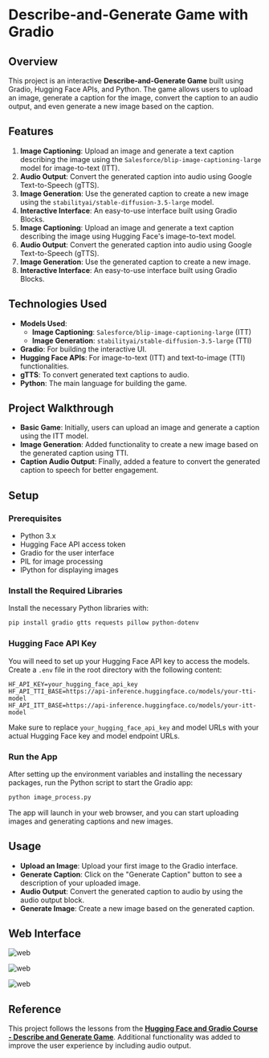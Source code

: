 # Describe-and-Generate Game with Gradio

## Overview
This project is an interactive **Describe-and-Generate Game** built using Gradio, Hugging Face APIs, and Python. The game allows users to upload an image, generate a caption for the image, convert the caption to an audio output, and even generate a new image based on the caption.

## Features
1. **Image Captioning**: Upload an image and generate a text caption describing the image using the `Salesforce/blip-image-captioning-large` model for image-to-text (ITT).
2. **Audio Output**: Convert the generated caption into audio using Google Text-to-Speech (gTTS).
3. **Image Generation**: Use the generated caption to create a new image using the `stabilityai/stable-diffusion-3.5-large` model.
4. **Interactive Interface**: An easy-to-use interface built using Gradio Blocks.
1. **Image Captioning**: Upload an image and generate a text caption describing the image using Hugging Face's image-to-text model.
2. **Audio Output**: Convert the generated caption into audio using Google Text-to-Speech (gTTS).
3. **Image Generation**: Use the generated caption to create a new image.
4. **Interactive Interface**: An easy-to-use interface built using Gradio Blocks.

## Technologies Used
- **Models Used**: 
  - **Image Captioning**: `Salesforce/blip-image-captioning-large` (ITT)
  - **Image Generation**: `stabilityai/stable-diffusion-3.5-large` (TTI)
- **Gradio**: For building the interactive UI.
- **Hugging Face APIs**: For image-to-text (ITT) and text-to-image (TTI) functionalities.
- **gTTS**: To convert generated text captions to audio.
- **Python**: The main language for building the game.

## Project Walkthrough
- **Basic Game**: Initially, users can upload an image and generate a caption using the ITT model.
- **Image Generation**: Added functionality to create a new image based on the generated caption using TTI.
- **Caption Audio Output**: Finally, added a feature to convert the generated caption to speech for better engagement.
  
## Setup

### Prerequisites

- Python 3.x
- Hugging Face API access token
- Gradio for the user interface
- PIL for image processing
- IPython for displaying images

### Install the Required Libraries

Install the necessary Python libraries with:

```bash
pip install gradio gtts requests pillow python-dotenv
```

### Hugging Face API Key

You will need to set up your Hugging Face API key to access the models. Create a `.env` file in the root directory with the following content:

```
HF_API_KEY=your_hugging_face_api_key
HF_API_TTI_BASE=https://api-inference.huggingface.co/models/your-tti-model
HF_API_ITT_BASE=https://api-inference.huggingface.co/models/your-itt-model
```

Make sure to replace `your_hugging_face_api_key` and model URLs with your actual Hugging Face key and model endpoint URLs.

### Run the App

After setting up the environment variables and installing the necessary packages, run the Python script to start the Gradio app:

```bash
python image_process.py
```

The app will launch in your web browser, and you can start uploading images and generating captions and new images.

## Usage
- **Upload an Image**: Upload your first image to the Gradio interface.
- **Generate Caption**: Click on the "Generate Caption" button to see a description of your uploaded image.
- **Audio Output**: Convert the generated caption to audio by using the audio output block.
- **Generate Image**: Create a new image based on the generated caption.

## Web Interface
![web](images/web1)

![web](images/web2)

![web](images/web3)

## Reference
This project follows the lessons from the **[Hugging Face and Gradio Course - Describe and Generate Game](https://learn.deeplearning.ai/courses/huggingface-gradio/lesson/5/describe-and-generate-game)**. Additional functionality was added to improve the user experience by including audio output.
